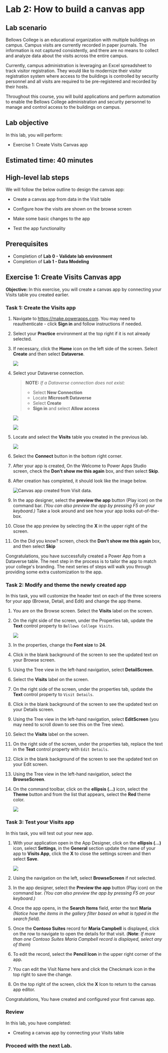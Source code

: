 # Lab 2: How to build a canvas app

## Lab scenario

Bellows College is an educational organization with multiple buildings on campus. Campus visits are currently recorded in paper journals. The information is not captured consistently, and there are no means to collect and analyze data about the visits across the entire campus.

Currently, campus administration is leveraging an Excel spreadsheet to track visitor registration. They would like to modernize their visitor registration system where access to the buildings is controlled by security personnel and all visits are required to be pre-registered and recorded by their hosts.

Throughout this course, you will build applications and perform automation to enable the Bellows College administration and security personnel to manage and control access to the buildings on campus.

## Lab objective
In this lab, you will perform:
+ Exercise 1: Create Visits Canvas app

## Estimated time: 40 minutes

## High-level lab steps

We will follow the below outline to design the canvas app:

- Create a canvas app from data in the Visit table

- Configure how the visits are shown on the browse screen

- Make some basic changes to the app

- Test the app functionality

## Prerequisites

- Completion of **Lab 0 - Validate lab environment**
- Completion of **Lab 1 - Data Modeling**

## Exercise 1: Create Visits Canvas app

**Objective:** In this exercise, you will create a canvas app by connecting your Visits table you created earlier.

### Task 1: Create the Visits app

1.  Navigate to <https://make.powerapps.com>. You may need to reauthenticate - click **Sign in** and follow instructions if needed.

2.  Select your **Practice<inject key="DeploymentID" enableCopy="false"/>** environment at the top right if it is not already selected.

3. If necessary, click the **Home** icon on the left side of the screen. Select **Create** and then select **Dataverse**.

   ![](media/lab2-1n.png)

4.  Select your Dataverse connection.

    > **NOTE:** *If a Dataverse connection does not exist:*
    > - Select **New Connection**
    > - Locate **Microsoft Dataverse**
    > - Select **Create**
    > - **Sign in** and select **Allow access**

    ![](media/lab2-2n.png)

    ![](media/lab2-3n.png)    

5. Locate and select the **Visits** table you created in the previous lab.

   ![](media/lab2-4n.png)

6.  Select the **Connect** button in the bottom right corner.

7.  After your app is created, On the Welcome to Power Apps Studio screen, check the **Don’t show me this again** box, and then select **Skip**.

8.  After creation has completed, it should look like the image below.

    ![Canvas app created from Visit data.](media/PL-900_lab02_e1_t1.png)

9. In the app designer, select the **preview the app** button (Play icon) on the command bar. *(You can also preview the app by pressing F5 on your keyboard.)* Take a look around and see how your app looks out-of-the-box.

10. Close the app preview by selecting the **X** in the upper right of the screen.

11. On the Did you know? screen, check the **Don’t show me this again** box, and then select **Skip**

Congratulations, you have successfully created a Power App from a Dataverse table. The next step in the process is to tailor the app to match your college's branding. The next series of steps will walk you through providing some extra customization to the app.

### Task 2: Modify and theme the newly created app

In this task, you will customize the header text on each of the three screens for your app (Browse, Detail, and Edit) and change the app theme.

1.  You are on the Browse screen. Select the **Visits** label on the screen.

1. On the right side of the screen, under the Properties tab, update the **Text** control property to `Bellows College Visits`.

   ![](media/lab2-5n.png)

1. In the properties, change the **Font size** to **24**.

1.  Click in the blank background of the screen to see the updated text on your Browse screen.

1.  Using the Tree view in the left-hand navigation, select **DetailScreen**.

1.  Select the **Visits** label on the screen.

1.  On the right side of the screen, under the properties tab, update the **Text** control property to `Visit Details`.

1.  Click in the blank background of the screen to see the updated text on your Details screen.

1.  Using the Tree view in the left-hand navigation, select **EditScreen** (you may need to scroll down to see this on the Tree view).

1.  Select the **Visits** label on the screen.

1.  On the right side of the screen, under the properties tab, replace the text in the **Text** control property with `Edit Details`.

1.  Click in the blank background of the screen to see the updated text on your Edit screen.

1. Using the Tree view in the left-hand navigation, select the **BrowseScreen**.

1. On the command toolbar, click on the **ellipsis (...)** icon, select the **Theme** button and from the list that appears, select the **Red** theme color.

   ![](media/lab2-6n.png)

### Task 3: Test your Visits app

In this task, you will test out your new app.

1. With your application open in the App Designer, click on the **ellipsis (...)** icon, select **Settings**, in the **General** section update the name of your app to **Visits App**, click the **X** to close the settings screen and then select **Save**.

   ![](media/lab2-7n.png)

2.  Using the navigation on the left, select **BrowseScreen** if not selected.

3.  In the app designer, select the **Preview the app** button (Play icon) on the command bar. *(You can also preview the app by pressing F5 on your keyboard.)*

4.  Once the app opens, in the **Search Items** field, enter the text **Maria**
    *(Notice how the items in the gallery filter based on what is typed in the
    search field).*

5.  Once the **Contoso Suites** record for **Maria Campbell** is displayed,
    click on the row to navigate to open the details for that visit. (**Note**: *If more than one Contoso Suites Maria Campbell record is
    displayed, select any of them*)

6.  To edit the record, select the **Pencil Icon** in the upper right corner of
    the app.

7.  You can edit the Visit Name here and click the Checkmark icon in the top right to save the change.

8.  On the top right of the screen, click the **X** Icon to return to the canvas app editor.

Congratulations, You have created and configured your first canvas app.

### Review
In this lab, you have completed:
- Creating a canvas app by connecting your Visits table

### Proceed with the next Lab.
